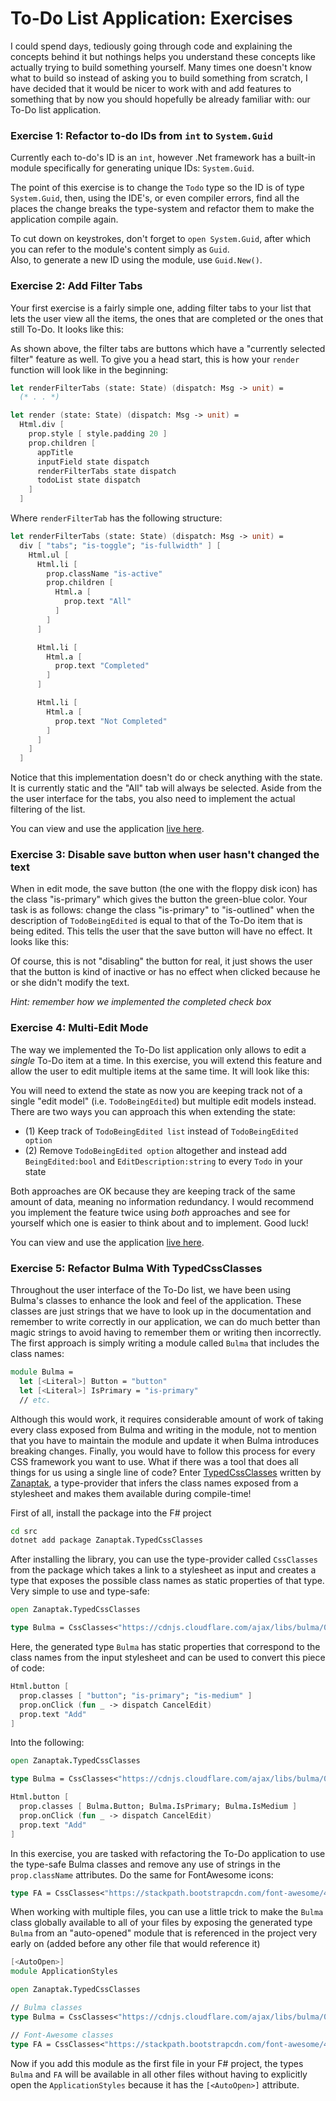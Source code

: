 # To-Do List Application: Exercises

I could spend days, tediously going through code and explaining the concepts behind it but nothings helps you understand these concepts like actually trying to build something yourself. Many times one doesn't know what to build so instead of asking you to build something from scratch, I have decided that it would be nicer to work with and add features to something that by now you should hopefully be already familiar with: our To-Do list application.

### Exercise 1: Refactor to-do IDs from `int` to `System.Guid`

Currently each to-do's ID is an `int`, however .Net framework has a built-in module specifically for generating unique IDs: `System.Guid`.

The point of this exercise is to change the `Todo` type so the ID is of type `System.Guid`, then, using the IDE's, or even compiler errors, find all the places the change breaks the type-system and refactor them to make the application compile again.

To cut down on keystrokes, don't forget to `open System.Guid`, after which you can refer to the module's content simply as `Guid`.  
Also, to generate a new ID using the module, use `Guid.New()`.

### Exercise 2: Add Filter Tabs

Your first exercise is a fairly simple one, adding filter tabs to your list that lets the user view all the items, the ones that are completed or the ones that still To-Do. It looks like this:

<div style="width:100%">
  <div style="margin: 0 auto; width:65%;">
    <resolved-image source="/images/elm/todo-exercise-one.gif" />
  </div>
</div>

As shown above, the filter tabs are buttons which have a "currently selected filter" feature as well. To give you a head start, this is how your `render` function will look like in the beginning:

```fsharp {highlight: [1, 10]}
let renderFilterTabs (state: State) (dispatch: Msg -> unit) =
  (* . . *)

let render (state: State) (dispatch: Msg -> unit) =
  Html.div [
    prop.style [ style.padding 20 ]
    prop.children [
      appTitle
      inputField state dispatch
      renderFilterTabs state dispatch
      todoList state dispatch
    ]
  ]
```
Where `renderFilterTab` has the following structure:
```fsharp
let renderFilterTabs (state: State) (dispatch: Msg -> unit) =
  div [ "tabs"; "is-toggle"; "is-fullwidth" ] [
    Html.ul [
      Html.li [
        prop.className "is-active"
        prop.children [
          Html.a [
            prop.text "All"
          ]
        ]
      ]

      Html.li [
        Html.a [
          prop.text "Completed"
        ]
      ]

      Html.li [
        Html.a [
          prop.text "Not Completed"
        ]
      ]
    ]
  ]
```
Notice that this implementation doesn't do or check anything with the state. It is currently static and the "All" tab will always be selected. Aside from the the user interface for the tabs, you also need to implement the actual filtering of the list.

You can view and use the application [live here](https://zaid-ajaj.github.io/elmish-todo-exercises/).

### Exercise 3: Disable save button when user hasn't changed the text

When in edit mode, the save button (the one with the floppy disk icon) has the class "is-primary" which gives the button the green-blue color. Your task is as follows: change the class "is-primary" to "is-outlined" when the description of `TodoBeingEdited` is equal to that of the To-Do item that is being edited. This tells the user that the save button will have no effect. It looks like this:

<div style="width:100%">
  <div style="margin: 0 auto; width:65%;">
    <resolved-image source="/images/elm/todo-exercise-two.gif" />
  </div>
</div>

Of course, this is not "disabling" the button for real, it just shows the user that the button is kind of inactive or has no effect when clicked because he or she didn't modify the text.

*Hint: remember how we implemented the completed check box*

### Exercise 4: Multi-Edit Mode

The way we implemented the To-Do list application only allows to edit a *single* To-Do item at a time. In this exercise, you will extend this feature and allow the user to edit multiple items at the same time. It will look like this:

<div style="width:100%">
  <div style="margin: 0 auto; width:65%;">
    <resolved-image source="/images/elm/todo-exercise-three.gif" />
  </div>
</div>

You will need to extend the state as now you are keeping track not of a single "edit model" (i.e. `TodoBeingEdited`) but multiple edit models instead. There are two ways you can approach this when extending the state:
 - (1) Keep track of `TodoBeingEdited list` instead of `TodoBeingEdited option`
 - (2) Remove `TodoBeingEdited option` altogether and instead add `BeingEdited:bool` and `EditDescription:string` to every `Todo` in your state

Both approaches are OK because they are keeping track of the same amount of data, meaning no information redundancy. I would recommend you implement the feature twice using *both* approaches and see for yourself which one is easier to think about and to implement. Good luck!

You can view and use the application [live here](https://zaid-ajaj.github.io/elmish-todo-exercises/).

### Exercise 5: Refactor Bulma With TypedCssClasses

Throughout the user interface of the To-Do list, we have been using Bulma's classes to enhance the look and feel of the application. These classes are just strings that we have to look up in the documentation and remember to write correctly in our application, we can do much better than magic strings to avoid having to remember them or writing then incorrectly. The first approach is simply writing a module called `Bulma` that includes the class names:
```fsharp
module Bulma =
  let [<Literal>] Button = "button"
  let [<Literal>] IsPrimary = "is-primary"
  // etc.
```
Although this would work, it requires considerable amount of work of taking every class exposed from Bulma and writing in the module, not to mention that you have to maintain the module and update it when Bulma introduces breaking changes. Finally, you would have to follow this process for every CSS framework you want to use. What if there was a tool that does all things for us using a single line of code? Enter [TypedCssClasses](https://github.com/zanaptak/TypedCssClasses) written by [Zanaptak](https://github.com/zanaptak), a type-provider that infers the class names exposed from a stylesheet and makes them available during compile-time!

First of all, install the package into the F# project
```bash
cd src
dotnet add package Zanaptak.TypedCssClasses
```
After installing the library, you can use the type-provider called `CssClasses` from the package which takes a link to a stylesheet as input and creates a type that exposes the possible class names as static properties of that type. Very simple to use and type-safe:

```fsharp
open Zanaptak.TypedCssClasses

type Bulma = CssClasses<"https://cdnjs.cloudflare.com/ajax/libs/bulma/0.7.4/css/bulma.min.css", Naming.PascalCase>
```
Here, the generated type `Bulma` has static properties that correspond to the class names from the input stylesheet and can be used to convert this piece of code:
```fsharp
Html.button [
  prop.classes [ "button"; "is-primary"; "is-medium" ]
  prop.onClick (fun _ -> dispatch CancelEdit)
  prop.text "Add"
]
```
Into the following:
```fsharp
open Zanaptak.TypedCssClasses

type Bulma = CssClasses<"https://cdnjs.cloudflare.com/ajax/libs/bulma/0.7.4/css/bulma.min.css", Naming.PascalCase>

Html.button [
  prop.classes [ Bulma.Button; Bulma.IsPrimary; Bulma.IsMedium ]
  prop.onClick (fun _ -> dispatch CancelEdit)
  prop.text "Add"
]
```
In this exercise, you are tasked with refactoring the To-Do application to use the type-safe Bulma classes and remove any use of strings in the `prop.className` attributes. Do the same for FontAwesome icons:
```fsharp
type FA = CssClasses<"https://stackpath.bootstrapcdn.com/font-awesome/4.7.0/css/font-awesome.min.css", Naming.PascalCase>
```

When working with multiple files, you can use a little trick to make the `Bulma` class globally available to all of your files by exposing the generated type `Bulma` from an "auto-opened" module that is referenced in the project very early on (added before any other file that would reference it)
```fsharp
[<AutoOpen>]
module ApplicationStyles

open Zanaptak.TypedCssClasses

// Bulma classes
type Bulma = CssClasses<"https://cdnjs.cloudflare.com/ajax/libs/bulma/0.7.4/css/bulma.min.css", Naming.PascalCase>

// Font-Awesome classes
type FA = CssClasses<"https://stackpath.bootstrapcdn.com/font-awesome/4.7.0/css/font-awesome.min.css", Naming.PascalCase>
```
Now if you add this module as the first file in your F# project, the types `Bulma` and `FA` will be available in all other files without having to explicitly open the `ApplicationStyles` because it has the `[<AutoOpen>]` attribute.
